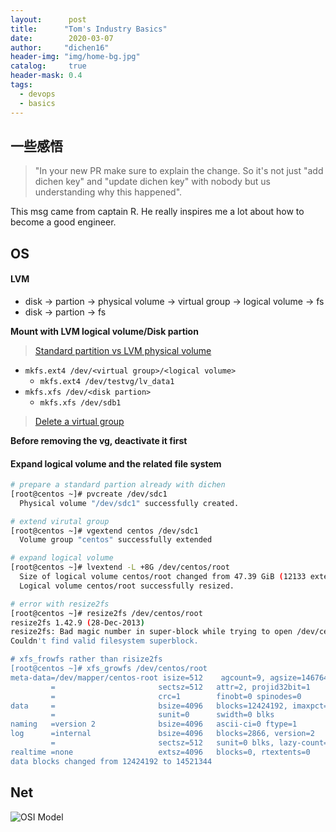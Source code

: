 ```yaml
---
layout:      post
title:      "Tom's Industry Basics"
date:        2020-03-07
author:     "dichen16"
header-img: "img/home-bg.jpg"
catalog:     true
header-mask: 0.4
tags:
  - devops
  - basics
---
```


## 一些感悟

> "In your new PR make sure to explain the change.  So it's not just "add dichen key" and "update dichen key" with nobody but us understanding why this happened".

This msg came from captain R. He really inspires me a lot about how to become a good engineer.

## OS

#### LVM

- disk -> partion -> physical volume -> virtual group -> logical volume -> fs
- disk -> partion -> fs

**Mount with LVM logical volume/Disk partion**

> [Standard partition vs LVM physical volume](https://unix.stackexchange.com/questions/292327/create-partition-standard-partition-vs-lvm-physical-volume-in-centos-installat)

- `mkfs.ext4 /dev/<virtual group>/<logical volume>`
    - `mkfs.ext4 /dev/testvg/lv_data1`
- `mkfs.xfs /dev/<disk partion>`
    - `mkfs.xfs /dev/sdb1`

> [Delete a virtual group](https://www.thegeekdiary.com/centos-rhel-how-to-delete-a-volume-group-in-lvm/)

**Before removing the vg, deactivate it first**

#### Expand logical volume and the related file system

```bash
# prepare a standard partion already with dichen
[root@centos ~]# pvcreate /dev/sdc1
  Physical volume "/dev/sdc1" successfully created.

# extend virutal group
[root@centos ~]# vgextend centos /dev/sdc1
  Volume group "centos" successfully extended

# expand logical volume
[root@centos ~]# lvextend -L +8G /dev/centos/root
  Size of logical volume centos/root changed from 47.39 GiB (12133 extents) to 55.39 GiB (14181 extents).
  Logical volume centos/root successfully resized.

# error with resize2fs
[root@centos ~]# resize2fs /dev/centos/root
resize2fs 1.42.9 (28-Dec-2013)
resize2fs: Bad magic number in super-block while trying to open /dev/centos/root
Couldn't find valid filesystem superblock.

# xfs_frowfs rather than risize2fs
[root@centos ~]# xfs_growfs /dev/centos/root
meta-data=/dev/mapper/centos-root isize=512    agcount=9, agsize=1467648 blks
         =                       sectsz=512   attr=2, projid32bit=1
         =                       crc=1        finobt=0 spinodes=0
data     =                       bsize=4096   blocks=12424192, imaxpct=25
         =                       sunit=0      swidth=0 blks
naming   =version 2              bsize=4096   ascii-ci=0 ftype=1
log      =internal               bsize=4096   blocks=2866, version=2
         =                       sectsz=512   sunit=0 blks, lazy-count=1
realtime =none                   extsz=4096   blocks=0, rtextents=0
data blocks changed from 12424192 to 14521344
```

## Net

![OSI Model](https://miro.medium.com/max/4000/1*-hQHFX-UjlruHDf9Je0lXg.png)
